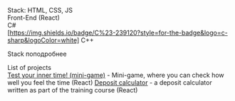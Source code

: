 Stack: 
HTML, CSS, JS  
Front-End (React)  
C#  
[https://img.shields.io/badge/C%23-239120?style=for-the-badge&logo=c-sharp&logoColor=white]
C++  

Stack поподробнее

List of projects  
[Test your inner time! (mini-game)](https://admirable-raindrop-9fb65d.netlify.app/) - Mini-game, where you can check how well you feel the time (React)
[Deposit calculator](https://lively-piroshki-5a27cb.netlify.app/) - a deposit calculator written as part of the training course (React)

